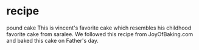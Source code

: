# recipe
pound cake
This is vincent's favorite cake which resembles his childhood favorite cake from saralee. 
We followed this recipe from JoyOfBaking.com and baked this cake on Father's day. 
